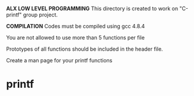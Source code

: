 **ALX LOW LEVEL PROGRAMMING**
This directory is created to work on "C-printf" group project.

**COMPILATION**
Codes must be compiled using gcc 4.8.4

You are not allowed to use more than 5 functions per file

Prototypes of all functions should be included in the header file.

Create a man page for your printf functions
# printf
